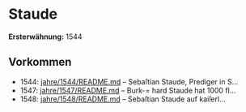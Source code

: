 # Staude

**Ersterwähnung:** 1544

## Vorkommen
- 1544: [jahre/1544/README.md](../jahre/1544/README.md) – Sebaſtian Staude, Prediger in S...
- 1547: [jahre/1547/README.md](../jahre/1547/README.md) – Burk-=
hard Staude hat 1000 fl...
- 1548: [jahre/1548/README.md](../jahre/1548/README.md) – Sebaſtian Staude auf kaiſerl...
